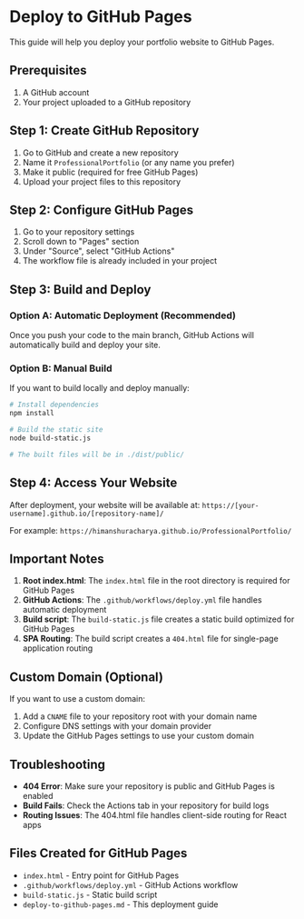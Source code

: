 # Deploy to GitHub Pages

This guide will help you deploy your portfolio website to GitHub Pages.

## Prerequisites

1. A GitHub account
2. Your project uploaded to a GitHub repository

## Step 1: Create GitHub Repository

1. Go to GitHub and create a new repository
2. Name it `ProfessionalPortfolio` (or any name you prefer)
3. Make it public (required for free GitHub Pages)
4. Upload your project files to this repository

## Step 2: Configure GitHub Pages

1. Go to your repository settings
2. Scroll down to "Pages" section
3. Under "Source", select "GitHub Actions"
4. The workflow file is already included in your project

## Step 3: Build and Deploy

### Option A: Automatic Deployment (Recommended)
Once you push your code to the main branch, GitHub Actions will automatically build and deploy your site.

### Option B: Manual Build
If you want to build locally and deploy manually:

```bash
# Install dependencies
npm install

# Build the static site
node build-static.js

# The built files will be in ./dist/public/
```

## Step 4: Access Your Website

After deployment, your website will be available at:
`https://[your-username].github.io/[repository-name]/`

For example: `https://himanshuracharya.github.io/ProfessionalPortfolio/`

## Important Notes

1. **Root index.html**: The `index.html` file in the root directory is required for GitHub Pages
2. **GitHub Actions**: The `.github/workflows/deploy.yml` file handles automatic deployment
3. **Build script**: The `build-static.js` file creates a static build optimized for GitHub Pages
4. **SPA Routing**: The build script creates a `404.html` file for single-page application routing

## Custom Domain (Optional)

If you want to use a custom domain:

1. Add a `CNAME` file to your repository root with your domain name
2. Configure DNS settings with your domain provider
3. Update the GitHub Pages settings to use your custom domain

## Troubleshooting

- **404 Error**: Make sure your repository is public and GitHub Pages is enabled
- **Build Fails**: Check the Actions tab in your repository for build logs
- **Routing Issues**: The 404.html file handles client-side routing for React apps

## Files Created for GitHub Pages

- `index.html` - Entry point for GitHub Pages
- `.github/workflows/deploy.yml` - GitHub Actions workflow
- `build-static.js` - Static build script
- `deploy-to-github-pages.md` - This deployment guide